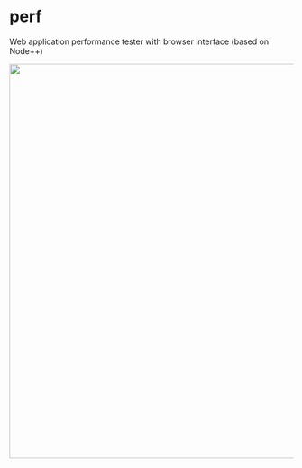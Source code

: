 # perf
Web application performance tester with browser interface (based on Node++)

<div align="center">
<img src="https://minishare.com/show?p=F8oX8Utb&i=4" width=700>
</div>

